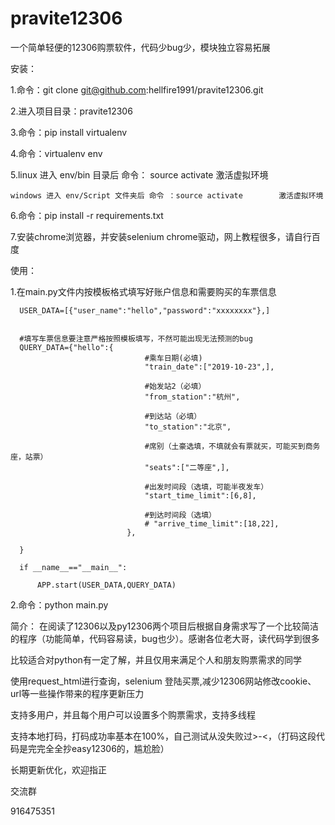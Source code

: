 # pravite12306
一个简单轻便的12306购票软件，代码少bug少，模块独立容易拓展

安装：

  1.命令：git clone git@github.com:hellfire1991/pravite12306.git
  
  2.进入项目目录：pravite12306
  
  3.命令：pip install virtualenv
  
  4.命令：virtualenv  env
    
  5.linux 进入 env/bin 目录后 命令： source activate        激活虚拟环境
  
    windows 进入 env/Script 文件夹后 命令 ：source activate        激活虚拟环境
  
  6.命令：pip install -r requirements.txt
  
  7.安装chrome浏览器，并安装selenium chrome驱动，网上教程很多，请自行百度
  
使用：

  1.在main.py文件内按模板格式填写好账户信息和需要购买的车票信息
  
      USER_DATA=[{"user_name":"hello","password":"xxxxxxxx"},]
      

      #填写车票信息要注意严格按照模板填写，不然可能出现无法预测的bug
      QUERY_DATA={"hello":{
                                  #乘车日期(必填)
                                  "train_date":["2019-10-23",],

                                  #始发站2（必填）
                                  "from_station":"杭州",

                                  #到达站（必填）
                                  "to_station":"北京",

                                  #席别（土豪选填，不填就会有票就买，可能买到商务座，站票）
                                  "seats":["二等座",],

                                  #出发时间段（选填，可能半夜发车）
                                  "start_time_limit":[6,8],

                                  #到达时间段（选填）
                                  # "arrive_time_limit":[18,22],
                              },

      }

      if __name__=="__main__":

          APP.start(USER_DATA,QUERY_DATA)
      
      
  2.命令：python main.py
  
简介：
在阅读了12306以及py12306两个项目后根据自身需求写了一个比较简洁的程序（功能简单，代码容易读，bug也少）。感谢各位老大哥，读代码学到很多

比较适合对python有一定了解，并且仅用来满足个人和朋友购票需求的同学

使用request_html进行查询，selenium 登陆买票,减少12306网站修改cookie、url等一些操作带来的程序更新压力

支持多用户，并且每个用户可以设置多个购票需求，支持多线程

支持本地打码，打码成功率基本在100%，自己测试从没失败过>-<，（打码这段代码是完完全全抄easy12306的，尴尬脸）

长期更新优化，欢迎指正

交流群

916475351

  
  
